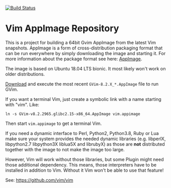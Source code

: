 [![Build Status](https://github.com/vim/vim-appimage/workflows/Release%20AppImage/badge.svg)](https://github.com/vim/vim-appimage/actions?query=workflow%3A%22Release+AppImage%22)

# Vim AppImage Repository

This is a project for building a 64bit Gvim AppImage from the latest Vim snapshots.
AppImage is a form of cross-distribution packaging format that can be run
everywhere by simply downloading the image and starting it. For more
information about the package format see here: [AppImage](https://appimage.org).

The image is based on Ubuntu 18.04 LTS bionic. It most likely won't work on older distributions.

[Download](https://github.com/vim/vim-appimage/releases) and execute the
most recent `GVim-8.2.X_*.AppImage` file to run GVim.

If you want a terminal Vim, just create a symbolic link with a name starting with "vim". Like:
```
ln -s GVim-v8.2.2965.glibc2.15-x86_64.AppImage vim.appimage
```

Then start `vim.appimage` to get a terminal Vim.

If you need a dynamic interface to Perl, Python2, Python3.8, Ruby or Lua make
sure your system provides the needed dynamic libraries (e.g. libperlX,
libpython2.7 libpython3X liblua5X and librubyX) as those are **not**
distributed together with the image to not make the image too large.

However, Vim will work without those libraries, but some Plugin might need those additional dependency.
This means, those interpreters have to be installed in addition to Vim. Without it Vim
won't be able to use that feature!

See: https://github.com/vim/vim
